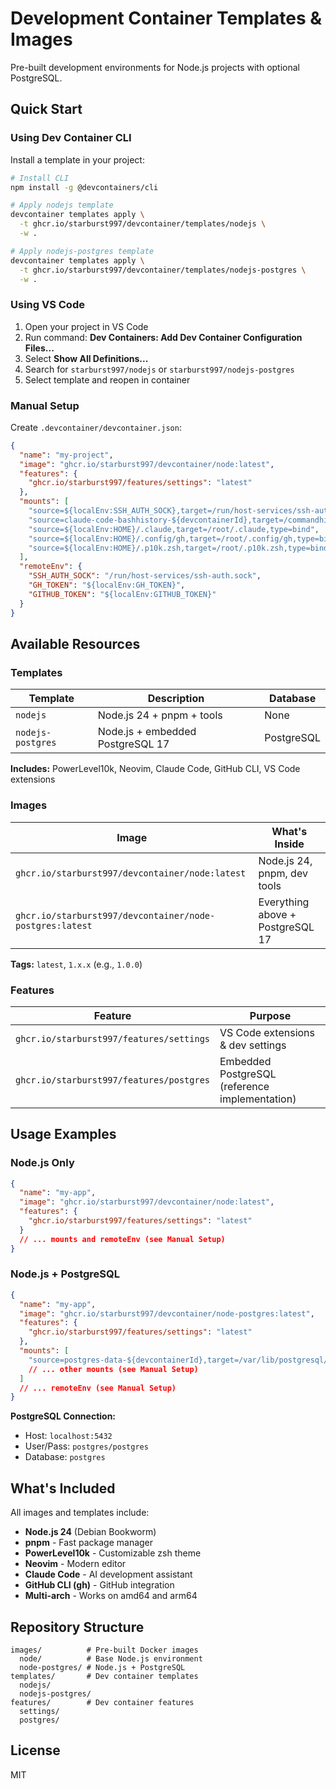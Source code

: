 # Development Container Templates & Images

Pre-built development environments for Node.js projects with optional PostgreSQL.

## Quick Start

### Using Dev Container CLI

Install a template in your project:

```bash
# Install CLI
npm install -g @devcontainers/cli

# Apply nodejs template
devcontainer templates apply \
  -t ghcr.io/starburst997/devcontainer/templates/nodejs \
  -w .

# Apply nodejs-postgres template
devcontainer templates apply \
  -t ghcr.io/starburst997/devcontainer/templates/nodejs-postgres \
  -w .
```

### Using VS Code

1. Open your project in VS Code
2. Run command: **Dev Containers: Add Dev Container Configuration Files...**
3. Select **Show All Definitions...**
4. Search for `starburst997/nodejs` or `starburst997/nodejs-postgres`
5. Select template and reopen in container

### Manual Setup

Create `.devcontainer/devcontainer.json`:

```json
{
  "name": "my-project",
  "image": "ghcr.io/starburst997/devcontainer/node:latest",
  "features": {
    "ghcr.io/starburst997/features/settings": "latest"
  },
  "mounts": [
    "source=${localEnv:SSH_AUTH_SOCK},target=/run/host-services/ssh-auth.sock,type=bind,readonly",
    "source=claude-code-bashhistory-${devcontainerId},target=/commandhistory,type=volume",
    "source=${localEnv:HOME}/.claude,target=/root/.claude,type=bind",
    "source=${localEnv:HOME}/.config/gh,target=/root/.config/gh,type=bind",
    "source=${localEnv:HOME}/.p10k.zsh,target=/root/.p10k.zsh,type=bind,readonly"
  ],
  "remoteEnv": {
    "SSH_AUTH_SOCK": "/run/host-services/ssh-auth.sock",
    "GH_TOKEN": "${localEnv:GH_TOKEN}",
    "GITHUB_TOKEN": "${localEnv:GITHUB_TOKEN}"
  }
}
```

## Available Resources

### Templates

| Template          | Description                      | Database   |
| ----------------- | -------------------------------- | ---------- |
| `nodejs`          | Node.js 24 + pnpm + tools        | None       |
| `nodejs-postgres` | Node.js + embedded PostgreSQL 17 | PostgreSQL |

**Includes:** PowerLevel10k, Neovim, Claude Code, GitHub CLI, VS Code extensions

### Images

| Image                                                    | What's Inside                    |
| -------------------------------------------------------- | -------------------------------- |
| `ghcr.io/starburst997/devcontainer/node:latest`          | Node.js 24, pnpm, dev tools      |
| `ghcr.io/starburst997/devcontainer/node-postgres:latest` | Everything above + PostgreSQL 17 |

**Tags:** `latest`, `1.x.x` (e.g., `1.0.0`)

### Features

| Feature                                  | Purpose                                        |
| ---------------------------------------- | ---------------------------------------------- |
| `ghcr.io/starburst997/features/settings` | VS Code extensions & dev settings              |
| `ghcr.io/starburst997/features/postgres` | Embedded PostgreSQL (reference implementation) |

## Usage Examples

### Node.js Only

```json
{
  "name": "my-app",
  "image": "ghcr.io/starburst997/devcontainer/node:latest",
  "features": {
    "ghcr.io/starburst997/features/settings": "latest"
  }
  // ... mounts and remoteEnv (see Manual Setup)
}
```

### Node.js + PostgreSQL

```json
{
  "name": "my-app",
  "image": "ghcr.io/starburst997/devcontainer/node-postgres:latest",
  "features": {
    "ghcr.io/starburst997/features/settings": "latest"
  },
  "mounts": [
    "source=postgres-data-${devcontainerId},target=/var/lib/postgresql/data,type=volume"
    // ... other mounts (see Manual Setup)
  ]
  // ... remoteEnv (see Manual Setup)
}
```

**PostgreSQL Connection:**

- Host: `localhost:5432`
- User/Pass: `postgres/postgres`
- Database: `postgres`

## What's Included

All images and templates include:

- **Node.js 24** (Debian Bookworm)
- **pnpm** - Fast package manager
- **PowerLevel10k** - Customizable zsh theme
- **Neovim** - Modern editor
- **Claude Code** - AI development assistant
- **GitHub CLI (gh)** - GitHub integration
- **Multi-arch** - Works on amd64 and arm64

## Repository Structure

```
images/          # Pre-built Docker images
  node/          # Base Node.js environment
  node-postgres/ # Node.js + PostgreSQL
templates/       # Dev container templates
  nodejs/
  nodejs-postgres/
features/        # Dev container features
  settings/
  postgres/
```

## License

MIT
